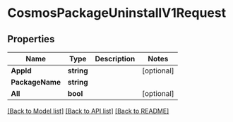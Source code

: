 # CosmosPackageUninstallV1Request

## Properties

Name | Type | Description | Notes
------------ | ------------- | ------------- | -------------
**AppId** | **string** |  | [optional] 
**PackageName** | **string** |  | 
**All** | **bool** |  | [optional] 

[[Back to Model list]](../README.md#documentation-for-models) [[Back to API list]](../README.md#documentation-for-api-endpoints) [[Back to README]](../README.md)



